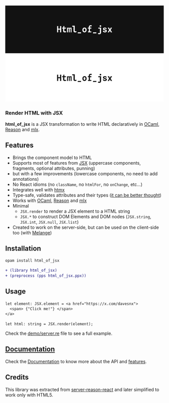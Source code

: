 ![Html_of_jsx logo](./docs/logo-white.png#gh-dark-mode-only)
![Html_of_jsx logo](./docs/logo-black.png#gh-light-mode-only)

### Render HTML with JSX

**html_of_jsx** is a JSX transformation to write HTML declaratively in [OCaml](https://ocaml.org), [Reason](https://reasonml.github.io) and [mlx](https://github.com/ocaml-mlx/mlx).

## Features

- Brings the component model to HTML
- Supports most of features from [JSX](https://reasonml.github.io/docs/en/jsx) (uppercase components, fragments, optional attributes, punning)
- but with a few improvements (lowercase components, no need to add annotations)
- No React idioms (no `className`, no `htmlFor`, no `onChange`, etc...)
- Integrates well with [htmx](https://htmx.org)
- Type-safe, validates attributes and their types ([it can be better thought](https://github.com/davesnx/html_of_jsx/issues/2))
- Works with [OCaml](https://ocaml.org), [Reason](https://reasonml.github.io) and [mlx](https://github.com/ocaml-mlx/mlx)
- Minimal
  - `JSX.render` to render a JSX element to a HTML string
  - `JSX.*` to construct DOM Elements and DOM nodes (`JSX.string`, `JSX.int`, `JSX.null`, `JSX.list`)
- Created to work on the server-side, but can be used on the client-side too (with [Melange](https://melange.re))

## Installation

```sh
opam install html_of_jsx
```

```diff
+ (library html_of_jsx)
+ (preprocess (pps html_of_jsx.ppx))
```

## Usage

```reason
let element: JSX.element = <a href="https://x.com/davesnx">
  <span> {"Click me!"} </span>
</a>

let html: string = JSX.render(element);
```

Check the [demo/server.re](./demo/server.re) file to see a full example.

## [Documentation](https://davesnx.github.io/html_of_jsx/html_of_jsx/index.html)

Check the [Documentation](https://davesnx.github.io/html_of_jsx/html_of_jsx/index.html) to know more about the API and [features](https://davesnx.github.io/html_of_jsx/html_of_jsx/features.html).

## Credits

This library was extracted from [server-reason-react](https://github.com/ml-in-barcelona/server-reason-react) and later simplified to work only with HTML5.
